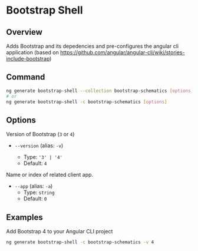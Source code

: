 # Bootstrap Shell

## Overview
Adds Bootstrap and its depedencies and pre-configures the angular cli application (based on https://github.com/angular/angular-cli/wiki/stories-include-bootstrap)

## Command

```sh
ng generate bootstrap-shell --collection bootstrap-schematics [options]
# or
ng generate bootstrap-shell -c bootstrap-schematics [options]
```

## Options

Version of Bootstrap (`3` or `4`) 

* `--version` (alias: `-v`)

  * Type: `'3' | '4'`
  * Default: `4`

Name or index of related client app.

* `--app` (alias: `-a`)
  * Type: `string`
  * Default: `0`

## Examples

 Add Bootstrap 4 to your Angular CLI project 

```sh
ng generate bootstrap-shell -c bootstrap-schematics -v 4
```